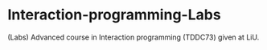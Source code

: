# Interaction-programming-Labs
(Labs) Advanced course in Interaction programming (TDDC73) given at LiU.
